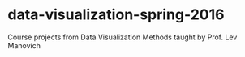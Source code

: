 # data-visualization-spring-2016
Course projects from Data Visualization Methods taught by Prof. Lev Manovich

